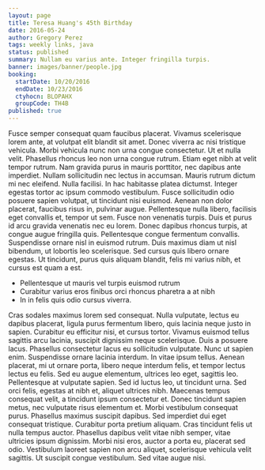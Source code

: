 ```yaml
---
layout: page
title: Teresa Huang's 45th Birthday
date: 2016-05-24
author: Gregory Perez
tags: weekly links, java
status: published
summary: Nullam eu varius ante. Integer fringilla turpis.
banner: images/banner/people.jpg
booking:
  startDate: 10/20/2016
  endDate: 10/23/2016
  ctyhocn: BLOPAHX
  groupCode: TH4B
published: true
---
```

Fusce semper consequat quam faucibus placerat. Vivamus scelerisque lorem ante, at volutpat elit blandit sit amet. Donec viverra ac nisi tristique vehicula. Morbi vehicula nunc non urna congue consectetur. Ut et nulla velit. Phasellus rhoncus leo non urna congue rutrum. Etiam eget nibh at velit tempor rutrum. Nam gravida purus in mauris porttitor, nec dapibus ante imperdiet. Nullam sollicitudin nec lectus in accumsan. Mauris rutrum dictum mi nec eleifend. Nulla facilisi. In hac habitasse platea dictumst. Integer egestas tortor ac ipsum commodo vestibulum. Fusce sollicitudin odio posuere sapien volutpat, ut tincidunt nisi euismod. Aenean non dolor placerat, faucibus risus in, pulvinar augue.
Pellentesque nulla libero, facilisis eget convallis et, tempor ut sem. Fusce non venenatis turpis. Duis et purus id arcu gravida venenatis nec eu lorem. Donec dapibus rhoncus turpis, at congue augue fringilla quis. Pellentesque congue fermentum convallis. Suspendisse ornare nisl in euismod rutrum. Duis maximus diam ut nisl bibendum, ut lobortis leo scelerisque. Sed cursus quis libero ornare egestas. Ut tincidunt, purus quis aliquam blandit, felis mi varius nibh, et cursus est quam a est.

* Pellentesque ut mauris vel turpis euismod rutrum
* Curabitur varius eros finibus orci rhoncus pharetra a at nibh
* In in felis quis odio cursus viverra.

Cras sodales maximus lorem sed consequat. Nulla vulputate, lectus eu dapibus placerat, ligula purus fermentum libero, quis lacinia neque justo in sapien. Curabitur eu efficitur nisi, et cursus tortor. Vivamus euismod tellus sagittis arcu lacinia, suscipit dignissim neque scelerisque. Duis a posuere lacus. Phasellus consectetur lacus eu sollicitudin vulputate. Nunc ut sapien enim. Suspendisse ornare lacinia interdum. In vitae ipsum tellus. Aenean placerat, mi ut ornare porta, libero neque interdum felis, et tempor lectus lectus eu felis. Sed eu augue elementum, ultrices leo eget, sagittis leo. Pellentesque at vulputate sapien. Sed id luctus leo, ut tincidunt urna.
Sed orci felis, egestas at nibh et, aliquet ultrices nibh. Maecenas tempus consequat velit, a tincidunt ipsum consectetur et. Donec tincidunt sapien metus, nec vulputate risus elementum et. Morbi vestibulum consequat purus. Phasellus maximus suscipit dapibus. Sed imperdiet dui eget consequat tristique. Curabitur porta pretium aliquam. Cras tincidunt felis ut nulla tempus auctor. Phasellus dapibus velit vitae nibh semper, vitae ultricies ipsum dignissim. Morbi nisi eros, auctor a porta eu, placerat sed odio. Vestibulum laoreet sapien non arcu aliquet, scelerisque vehicula velit sagittis. Ut suscipit congue vestibulum. Sed vitae augue nisi.

